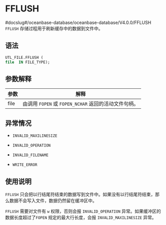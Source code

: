 FFLUSH 
===========================
#docslug#/oceanbase-database/oceanbase-database/V4.0.0/FFLUSH
`FFLUSH` 存储过程用于刷新缓存中的数据到文件中。

语法 
-----------------------

```sql
UTL_FILE.FFLUSH (
file  IN FILE_TYPE);
```



参数解释 
-------------------------



|  参数  |                   解释                   |
|------|----------------------------------------|
| file | 由调用 `FOPEN` 或 `FOPEN_NCHAR` 返回的活动文件句柄。 |



异常情况 
-------------------------

* `INVALID_MAXILINESIZE`

  

* `INVALID_OPERATION`

  

* `INVALID_FILENAME`

  

* `WRITE_ERROR`

  




使用说明 
-------------------------

`FFLUSH` 只会把以行结尾符结束的数据写到文件中。如果没有以行结尾符结束，那么数据不会写入文件，数据仍然留在缓冲区中。

`FFLUSH` 需要对文件有 `w` 权限，否则会报 `INVALID_OPERATION` 异常。如果缓冲区的数据长度超过了`FOPEN` 规定的最大行长度，会报 `INVALID_MAXILINESIZE` 异常。
